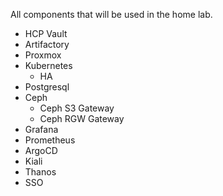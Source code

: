 All components that will be used in the home lab.

- HCP Vault
- Artifactory
- Proxmox
- Kubernetes
    - HA
- Postgresql
- Ceph
    - Ceph S3 Gateway
    - Ceph RGW Gateway
- Grafana
- Prometheus
- ArgoCD
- Kiali
- Thanos
- SSO